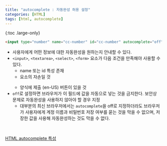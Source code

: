 ```yaml
---
title: "autocomplete : 자동완성 허용 설정"
categories: [HTML]
tags: [html, autocomplete]
---
```


{:toc .large-only}

```html
<input type="number" name="cc-number" id="cc-number" autocomplete="off" />
```

- 사용자에게 어떤 정보에 대한 자동완성을 원하는지 안내할 수 있다.
- `<input>`, `<textarea>`, `<select>`, `<form>` 요소가 다음 조건을 만족해야 사용할 수 있다.
  - name 또는 id 특성 존재
  - <form> 요소의 자손일 것
  - 양식에 제출 (en-US) 버튼이 있을 것
- `off`로 설정하면 브라우저가 이 필드에 값을 자동으로 넣는 것을 금지한다. 보안상 문제로 자동완성을 사용하지 않아야 할 경우 지정
  - 대부분의 최신 브라우저에서는 `autocomplete`을 off로 지정하더라도 브라우저가 사용자에게 계정 이름과 비밀번호 저장 여부를 묻는 것을 막을 수 없으며, 저장한 값을 사용해 자동완성하는 것도 막을 수 없다.

<br/>

[HTML autocomplete 특성](https://developer.mozilla.org/ko/docs/Web/HTML/Attributes/autocomplete)
